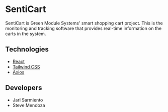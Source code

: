 # SentiCart

SentiCart is Green Module Systems' smart shopping cart project. This is the monitoring and tracking software that provides real-time information on the carts in the system.

## Technologies

-   [React](https://reactjs.org/)
-   [Tailwind CSS](https://tailwindcss.com/)
-   [Axios](https://axios-http.com/)

## Developers

-   Jarl Sarmiento
-   Steve Mendoza
